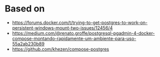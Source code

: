 # Based on 

- https://forums.docker.com/t/trying-to-get-postgres-to-work-on-persistent-windows-mount-two-issues/12456/4
- https://medium.com/@renato.groffe/postgresql-pgadmin-4-docker-compose-montando-rapidamente-um-ambiente-para-uso-55a2ab230b89
- https://github.com/khezen/compose-postgres